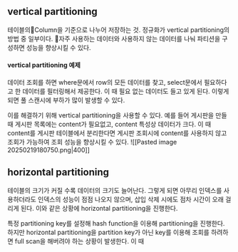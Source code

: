 ## vertical partitioning
테이블의Column을 기준으로 나누어 저장하는 것.
정규화가 vertical partitioning의 방법 중 일부이다.
자주 사용하는 데이터와 사용하지 않는 데이터를 나눠 파티션을 구성하면 성능을 향상시킬 수 있다.
#### vertical partitioning 예제
데이터 조회를 하면 where문에서 row의 모든 데이터를 찾고, 
select문에서 필요하다고 한 데이터를 필터링해서 제공한다.
이 때 필요 없는 데이터도 들고 있게 된다.
이렇게 되면 풀 스캔시에 부하가 많이 발생할 수 있다.

이를 해결하기 위해 vertical partitioning을 사용할 수 있다. 
예를 들어 게시판을 만들 때 게시판 목록에는 content가 필요없고, content 특성상 데이터가 크다.
이 때 content를 게시판 테이블에서 분리한다면 게시판 조회시에 content를 사용하지 않고 조회가 가능하여 조회 성능을 향상시킬 수 있다.
![[Pasted image 20250219180750.png|400]]
## horizontal partitioning
테이블의 크기가 커질 수록 데이터의 크기도 늘어난다. 그렇게 되면 아무리 인덱스를 사용하더라도 인덱스의 성능이 점점 나오지 않으며, 삽입 삭제 시에도 점차 시간이 오래 걸리게 된다. 이와 같은 상황에 horizontal partitioning을 진행한다.

특정 partitioning key를 설정해 hash function을 이용해 partitioning을 진행한다. 하지만 horizontal partitioning을 partition key가 아닌 key를 이용해 조회를 하려하면 full scan을 해버려야 하는 상황이 발생한다.
이 때